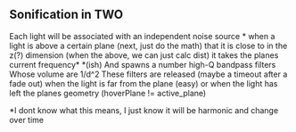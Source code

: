 ## Sonification in TWO

Each light will be associated with an independent noise source *
when a light is above a certain plane (next, just do the math)
that it is close to in the z(?) dimension (when the above, we can just calc dist)
it takes the planes current frequency* *(ish)
And spawns a number high-Q bandpass filters 
Whose volume are 1/d^2
These filters are released (maybe a timeout after a fade out)
when the light is far from the plane  (easy)
or when the light has left the planes geometry  (hoverPlane != active_plane)

*I dont know what this means, I just know it will be harmonic and change over time